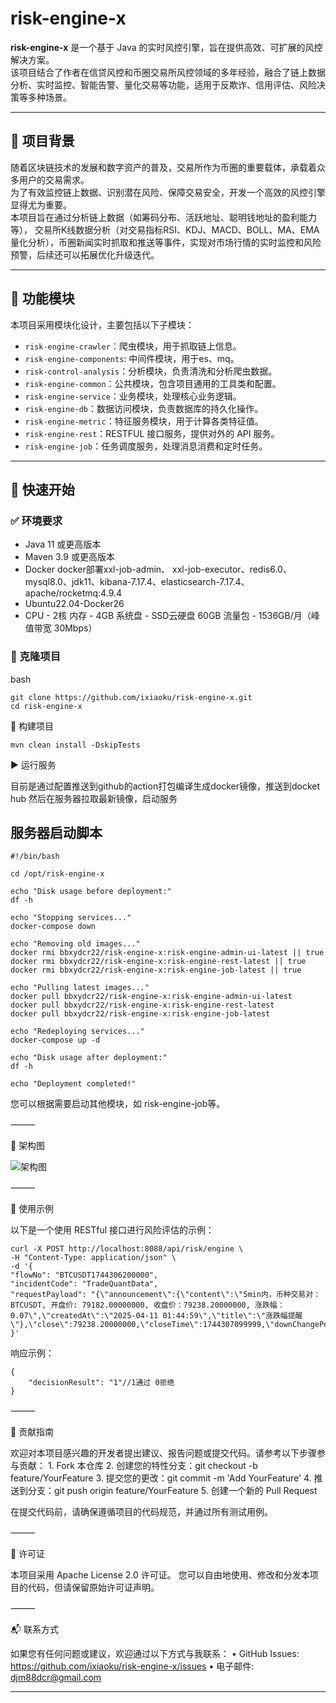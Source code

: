 
# risk-engine-x

**risk-engine-x** 是一个基于 Java 的实时风控引擎，旨在提供高效、可扩展的风控解决方案。  
该项目结合了作者在信贷风控和币圈交易所风控领域的多年经验，融合了链上数据分析、实时监控、智能告警、量化交易等功能，适用于反欺诈、信用评估、风险决策等多种场景。

---

## 📌 项目背景

随着区块链技术的发展和数字资产的普及，交易所作为币圈的重要载体，承载着众多用户的交易需求。  
为了有效监控链上数据、识别潜在风险、保障交易安全，开发一个高效的风控引擎显得尤为重要。  
本项目旨在通过分析链上数据（如筹码分布、活跃地址、聪明钱地址的盈利能力等）， 交易所K线数据分析（对交易指标RSI、KDJ、MACD、BOLL、MA、EMA量化分析），币圈新闻实时抓取和推送等事件，实现对市场行情的实时监控和风险预警，后续还可以拓展优化升级迭代。

---

## 🧩 功能模块

本项目采用模块化设计，主要包括以下子模块：

- `risk-engine-crawler`：爬虫模块，用于抓取链上信息。
- `risk-engine-components`: 中间件模块，用于es、mq。
- `risk-control-analysis`：分析模块，负责清洗和分析爬虫数据。
- `risk-engine-common`：公共模块，包含项目通用的工具类和配置。
- `risk-engine-service`：业务模块，处理核心业务逻辑。
- `risk-engine-db`：数据访问模块，负责数据库的持久化操作。
- `risk-engine-metric`：特征服务模块，用于计算各类特征值。
- `risk-engine-rest`：RESTFUL 接口服务，提供对外的 API 服务。
- `risk-engine-job`：任务调度服务，处理消息消费和定时任务。

---

## 🚀 快速开始

### ✅ 环境要求

- Java 11 或更高版本
- Maven 3.9 或更高版本
- Docker docker部署xxl-job-admin、 xxl-job-executor、redis6.0、mysql8.0、jdk11、kibana-7.17.4、elasticsearch-7.17.4、apache/rocketmq:4.9.4
- Ubuntu22.04-Docker26
- CPU - 2核 内存 - 4GB
  系统盘 - SSD云硬盘 60GB
  流量包 - 1536GB/月（峰值带宽 30Mbps）

### 🔧 克隆项目

bash
```
git clone https://github.com/ixiaoku/risk-engine-x.git
cd risk-engine-x
```

🔨 构建项目

`mvn clean install -DskipTests`

▶️ 运行服务

目前是通过配置推送到github的action打包编译生成docker镜像，推送到docket hub
然后在服务器拉取最新镜像，启动服务

## 服务器启动脚本
```
#!/bin/bash

cd /opt/risk-engine-x

echo "Disk usage before deployment:"
df -h

echo "Stopping services..."
docker-compose down

echo "Removing old images..."
docker rmi bbxydcr22/risk-engine-x:risk-engine-admin-ui-latest || true
docker rmi bbxydcr22/risk-engine-x:risk-engine-rest-latest || true
docker rmi bbxydcr22/risk-engine-x:risk-engine-job-latest || true

echo "Pulling latest images..."
docker pull bbxydcr22/risk-engine-x:risk-engine-admin-ui-latest
docker pull bbxydcr22/risk-engine-x:risk-engine-rest-latest
docker pull bbxydcr22/risk-engine-x:risk-engine-job-latest

echo "Redeploying services..."
docker-compose up -d

echo "Disk usage after deployment:"
df -h

echo "Deployment completed!"
```
您可以根据需要启动其他模块，如 risk-engine-job等。

⸻

🧱 架构图

![架构图](https://your-image-url.com/architecture.png)



⸻

📍 使用示例

以下是一个使用 RESTful 接口进行风险评估的示例：
```
curl -X POST http://localhost:8088/api/risk/engine \
-H "Content-Type: application/json" \
-d '{
"flowNo": "BTCUSDT1744306200000",
"incidentCode": "TradeQuantData",
"requestPayload": "{\"announcement\":{\"content\":\"5min内，币种交易对：BTCUSDT, 开盘价: 79182.00000000, 收盘价：79238.20000000, 涨跌幅：0.07\",\"createdAt\":\"2025-04-11 01:44:59\",\"title\":\"涨跌幅提醒\"},\"close\":79238.20000000,\"closeTime\":1744307099999,\"downChangePercent\":0,\"high\":79441.39000000,\"interval\":\"15m\",\"low\":79055.25000000,\"open\":79182.00000000,\"openTime\":1744306200000,\"quoteVolume\":22141752.22314620,\"symbol\":\"BTCUSDT\",\"takerBuyQuoteVolume\":10012098.84158940,\"takerBuyVolume\":126.31532000,\"tradeCount\":56258,\"upChangePercent\":0.07,\"volume\":279.40449000}"
}'

```
响应示例：
```
{
    "decisionResult": "1"//1通过 0拒绝
}
```


⸻

🤝 贡献指南

欢迎对本项目感兴趣的开发者提出建议、报告问题或提交代码。请参考以下步骤参与贡献：
	1.	Fork 本仓库
	2.	创建您的特性分支：git checkout -b feature/YourFeature
	3.	提交您的更改：git commit -m 'Add YourFeature'
	4.	推送到分支：git push origin feature/YourFeature
	5.	创建一个新的 Pull Request

在提交代码前，请确保遵循项目的代码规范，并通过所有测试用例。

⸻

📄 许可证

本项目采用 Apache License 2.0 许可证。
您可以自由地使用、修改和分发本项目的代码，但请保留原始许可证声明。

⸻

📬 联系方式

如果您有任何问题或建议，欢迎通过以下方式与我联系：
	•	GitHub Issues: https://github.com/ixiaoku/risk-engine-x/issues
	•	电子邮件: djm88dcr@gmail.com

---